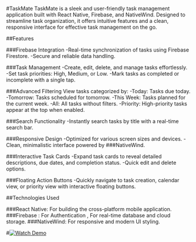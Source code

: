 #T a s k M a t e 
TaskMate is a sleek and user-friendly task management application built with React Native, Firebase, and NativeWind. Designed to streamline task organization, it offers intuitive features and a clean, responsive interface for effective task management on the go.

##Features

###Firebase Integration
-Real-time synchronization of tasks using Firebase Firestore.
-Secure and reliable data handling.

###Task Management
-Create, edit, delete, and manage tasks effortlessly.
-Set task priorities: High, Medium, or Low.
-Mark tasks as completed or incomplete with a single tap.

###Advanced Filtering
View tasks categorized by:
-Today: Tasks due today.
-Tomorrow: Tasks scheduled for tomorrow.
-This Week: Tasks planned for the current week.
-All: All tasks without filters.
-Priority: High-priority tasks appear at the top when enabled.

###Search Functionality
-Instantly search tasks by title with a real-time search bar.

###Responsive Design
-Optimized for various screen sizes and devices.
-Clean, minimalistic interface powered by ###NativeWind.

###Interactive Task Cards
-Expand task cards to reveal detailed descriptions, due dates, and completion status.
-Quick edit and delete options.

###Floating Action Buttons
-Quickly navigate to task creation, calendar view, or priority view with interactive floating buttons.

##Technologies Used

###React Native: For building the cross-platform mobile application.
###Firebase : For Authentication , For real-time database and cloud storage.
###NativeWind: For responsive and modern UI styling.

#[![Watch Demo](https://img.shields.io/badge/Watch-Demo-blue?style=for-the-badge)](https://drive.google.com/file/d/1lL7HoRr59tsN_GT_R1fDMKzOs-XMCB6D/view?usp=sharing)

